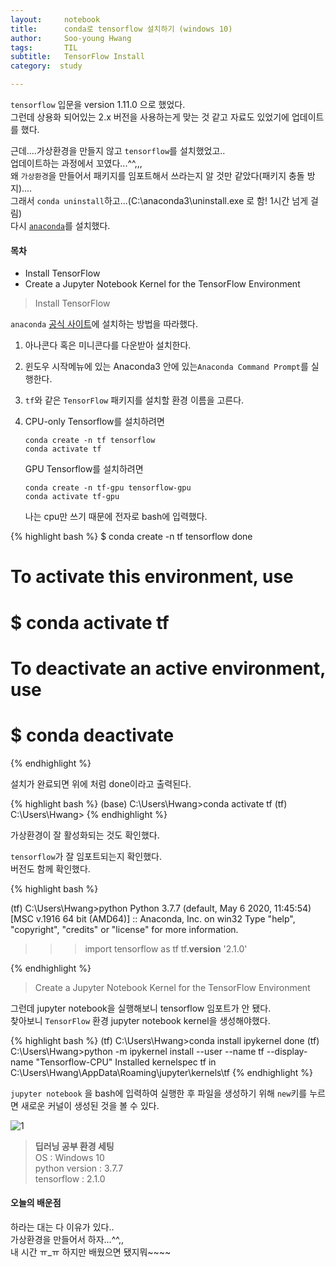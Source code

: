 ```yaml
---
layout:     notebook
title:      conda로 tensorflow 설치하기 (windows 10)
author:     Soo-young Hwang
tags: 		TIL
subtitle:   TensorFlow Install
category:  study

---
```



`tensorflow` 입문을 version 1.11.0 으로 했었다.   
그런데 상용화 되어있는 2.x 버전을 사용하는게 맞는 것 같고 자료도 있었기에 업데이트를 했다.   


근데....가상환경을 만들지 않고 `tensorflow`를 설치했었고..  
업데이트하는 과정에서 꼬였다...^^,,,    
왜 `가상환경`을 만들어서 패키지를 임포트해서 쓰라는지 알 것만 같았다(패키지 충돌 방지)....   
그래서 `conda uninstall`하고...(C:\\anaconda3\\uninstall.exe 로 함! 1시간 넘게 걸림)   
다시 [`anaconda`](https://www.anaconda.com/products/individual)를 설치했다.   


#### 목차
- Install TensorFlow 
- Create a Jupyter Notebook Kernel for the TensorFlow Environment


<blockquote>Install TensorFlow</blockquote>

`anaconda` [공식 사이트](https://docs.anaconda.com/anaconda/user-guide/tasks/tensorflow/)에 설치하는 방법을 따라했다.   
1. 아나콘다 혹은 미니콘다를 다운받아 설치한다.   
1. 윈도우 시작메뉴에 있는 Anaconda3 안에 있는`Anaconda Command Prompt`를 실행한다.
1. `tf`와 같은 `TensorFlow` 패키지를 설치할 환경 이름을 고른다. 
1. CPU-only Tensorflow를 설치하려면 

    ```
    conda create -n tf tensorflow
    conda activate tf
    ```
    GPU Tensorflow를 설치하려면
    ```
    conda create -n tf-gpu tensorflow-gpu
    conda activate tf-gpu
    ```

    나는 cpu만 쓰기 때문에 전자로 bash에 입력했다.   

{% highlight bash %}
$ conda create -n tf tensorflow
done
#
# To activate this environment, use
#
#     $ conda activate tf
#
# To deactivate an active environment, use
#
#     $ conda deactivate

{% endhighlight %}   

설치가 완료되면 위에 처럼 done이라고 출력된다.   

{% highlight bash %}
(base) C:\\Users\\Hwang>conda activate tf
(tf) C:\\Users\\Hwang>
{% endhighlight %} 

가상환경이 잘 활성화되는 것도 확인했다.    

`tensorflow`가 잘 임포트되는지 확인했다.   
버전도 함께 확인했다.  

{% highlight bash %}

(tf) C:\\Users\\Hwang>python
Python 3.7.7 (default, May  6 2020, 11:45:54) [MSC v.1916 64 bit (AMD64)] :: Anaconda, Inc. on win32
Type "help", "copyright", "credits" or "license" for more information.
>>> import tensorflow as tf
>>> tf.__version__
'2.1.0'
>>>          
{% endhighlight %} 




<blockquote>Create a Jupyter Notebook Kernel for the TensorFlow Environment</blockquote>

그런데 jupyter notebook을 실행해보니 tensorflow 임포트가 안 됐다.   
찾아보니 `TensorFlow` 환경 jupyter notebook kernel을 생성해야했다.   


{% highlight bash %}
(tf) C:\\Users\\Hwang>conda install ipykernel
done
(tf) C:\\Users\\Hwang>python -m ipykernel install --user --name tf --display-name "Tensorflow-CPU"
Installed kernelspec tf in C:\\Users\\Hwang\\AppData\\Roaming\\jupyter\\kernels\\tf
{% endhighlight %} 

`jupyter notebook` 을 bash에 입력하여 실행한 후 파일을 생성하기 위해 `new`키를 누르면 새로운 커널이 생성된 것을 볼 수 있다.   

![1](https://swimmingHwang.github.io/img/jupyter-tensorflow.png)   


<blockquote>
<strong>딥러닝 공부 환경 세팅</strong><br>     
OS :  Windows 10<br>    
python version : 3.7.7<br>    
tensorflow : 2.1.0    
</blockquote>

#### 오늘의 배운점
하라는 대는 다 이유가 있다..   
가상환경을 만들어서 하자...^^,,  
내 시간 ㅠ_ㅠ 하지만 배웠으면 됐지뭐~~~~
